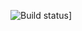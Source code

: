 ![Build status](https://ci.appveyor.com/api/projects/status/3ooe61mcwwhyj2xh/branch/master?svg=true)]